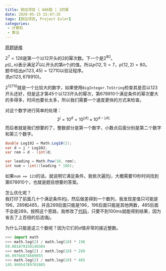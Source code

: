 ```yaml
---
title: 欧拉项目 | 686题 | 2的幂
date: 2020-05-15 15:47:35
tags: [欧拉项目, Project Euler]
categories:
 - 计算机
 - 算法
---
```

[原题链接](https://projecteuler.net/problem=686 "Problem 686 - Project Euler")

$2^7=128$是第一个以12开头的2的幂次数。下一个是$2^{80}$。  
$p(L,n)$表示满足$2^j$以$L$开头的第$n$个$j$的值。所以$p(12,1)=7$，$p(12,2)=80$。  
题中给出$p(123,45)=12710$以验证程序。  
求$p(123,678910)$。

$2^{12710}$就是一个比较大的数字，如果使用`BigInteger.ToString`检查其是否以123开头还好，但是这才第45个以123开头的幂次，第678910个满足条件的幂次要大的多得多，时间也要长太多，所以我们需要一个速度更快的方式来检查。

<!-- more -->

对这个数字进行简单的处理：
$$2^j=10^d=10^{\lfloor d \rfloor}\times 10^{d-\lfloor d \rfloor}$$
而后者就是我们想要的了，整数部分是第一个数字，小数点后面分别是第二个数字和第三个数字。
``` csharp
double Log102 = Math.Log10(2);
var d = j * Log102;
var rem = d - (int)d;

var leading = Math.Pow(10, rem);
int num = (int)(leading * 100);
```

如果`num == 123`的话，就说明它满足条件。我依次遍历$j$，大概需要10秒时间找到第678910个，也就是题目想要的答案。

怎么优化呢？  
我打印了前面几十个满足条件的$j$，然后做差得到一个数列，我发现差值只可能是196，289和485，并且289后面只能是196，196后面只能是其他两数，485后面不会是289。按照这个思路，我修改了[代码](https://github.com/shenlei149/ProjectEuler/blob/master/ProjectEuler/651-700/S686.cs)，只要不到100ms就能得到结果，因为省去了上百倍的后选值$j$。

为什么只能是这三个数呢？因为它们的$d$值非常的接近整数。
``` python
>>> import math
>>> math.log(2) / math.log(10) * 196
59.001879150140304
>>> math.log(2) / math.log(10) * 289
86.99766874689055
>>> math.log(2) / math.log(10) * 485
145.99954789703085
```
